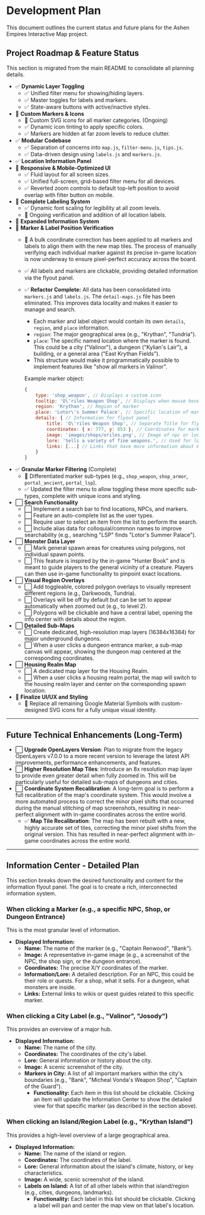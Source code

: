 # Development Plan

This document outlines the current status and future plans for the Ashen Empires Interactive Map project.

## Project Roadmap & Feature Status

This section is migrated from the main README to consolidate all planning details.

-   ✅ **Dynamic Layer Toggling**
    -   ✅ Unified filter menu for showing/hiding layers.
    -   ✅ Master toggles for labels and markers.
    -   ✅ State-aware buttons with active/inactive styles.
-   🚧 **Custom Markers & Icons**
    -   🚧 Custom SVG icons for all marker categories. (Ongoing)
    -   ✅ Dynamic icon tinting to apply specific colors.
    -   ✅ Markers are hidden at far zoom levels to reduce clutter.
-   ✅ **Modular Codebase**
    -   ✅ Separation of concerns into `map.js`, `filter-menu.js`, `tips.js`.
    -   ✅ Data-driven design using `labels.js` and `markers.js`.
-   ✅ **Location Information Panel**
-   🚧 **Responsive & Mobile-Optimized UI**
    -   ✅ Fluid layout for all screen sizes.
    -   ✅ Unified full-screen, grid-based filter menu for all devices.
    -   ✅ Reverted zoom controls to default top-left position to avoid overlap with filter button on mobile.
-   🚧 **Complete Labeling System**
    -   ✅ Dynamic font scaling for legibility at all zoom levels.
    -   🚧 Ongoing verification and addition of all location labels.
-   🚧 **Expanded Information System**
-   🚧 **Marker & Label Position Verification**
    -   🚧 A bulk coordinate correction has been applied to all markers and labels to align them with the new map tiles. The process of manually verifying each individual marker against its precise in-game location is now underway to ensure pixel-perfect accuracy across the board.
    -   ✅ All labels and markers are clickable, providing detailed information via the flyout panel.
    -   ✅ **Refactor Complete:** All data has been consolidated into `markers.js` and `labels.js`. The `detail-maps.js` file has been eliminated. This improves data locality and makes it easier to manage and search.
        -   Each marker and label object would contain its own `details`, `region`, and `place` information.
        -   `region`: The major geographical area (e.g., "Krythan", "Tundria").
        -   `place`: The specific named location where the marker is found. This could be a city ("Valinor"), a dungeon ("Kylian's Lair"), a building, or a general area ("East Krythan Fields").
        -   This structure would make it programmatically possible to implement features like "show all markers in Valinor".

        Example marker object:
        
        ```javascript
        {
            type: 'shop_weapon', // Displays a custom icon
            tooltip: 'O\'riles Weapon Shop', // Displays when mouse hovered over marker (On Desktop)
            region: 'Krythan', // Region of marker
            place: 'Lotor\'s Summer Palace', // Specific location of marker
            details: { // Information for flyout panel
                title: 'O\'riles Weapon Shop', // Separate Title for flyout if more information needed
                coordinates: { x: 777, y: 653 }, // Coordinates for marker render location and in-game coordinates (in-game coordinates are close enough.)
                image: 'images/shops/oriles.png', // Image of npc or location in-game
                lore: 'Sells a variety of fine weapons.', // Used for lore or information about marker
                links: [...] // Links that have more information about marker if they exist.
            }
        }
        ```
-   ✅ **Granular Marker Filtering** (Complete)
    -   🚧 Differentiated marker sub-types (e.g., `shop_weapon`, `shop_armor`, `portal_ancient`, `portal_lsp`).
    -   ✅ Updated the filter menu to allow toggling these more specific sub-types, complete with unique icons and styling.
-   ⬜ **Search Functionality**
    -   ⬜ Implement a search bar to find locations, NPCs, and markers.
    -   ⬜ Feature an auto-complete list as the user types.
    -   ⬜ Require user to select an item from the list to perform the search.
    -   ⬜ Include alias data for colloquial/common names to improve searchability (e.g., searching "LSP" finds "Lotor's Summer Palace").
-   ⬜ **Monster Data Layer**
    -   ⬜ Mark general spawn areas for creatures using polygons, not individual spawn points.
    -   ⬜ This feature is inspired by the in-game "Hunter Book" and is meant to guide players to the general vicinity of a creature. Players can then use in-game functionality to pinpoint exact locations.
-   ⬜ **Visual Region Overlays**
    -   ⬜ Add toggleable, colored polygon overlays to visually represent different regions (e.g., Darkwoods, Tundria).
    -   ⬜ Overlays will be off by default but can be set to appear automatically when zoomed out (e.g., to level 2).
    -   ⬜ Polygons will be clickable and have a central label, opening the info center with details about the region.
-   ⬜ **Detailed Sub-Maps**
    -   ⬜ Create dedicated, high-resolution map layers (16384x16384) for major underground dungeons.
    -   ⬜ When a user clicks a dungeon entrance marker, a sub-map canvas will appear, showing the dungeon map centered at the corresponding coordinates.
-   ⬜ **Housing Realm Map**
    -   ⬜ A dedicated map layer for the Housing Realm.
    -   ⬜ When a user clicks a housing realm portal, the map will switch to the housing realm layer and center on the corresponding spawn location.
-   🚧 **Finalize UI/UX and Styling**
    -   🚧 Replace all remaining Google Material Symbols with custom-designed SVG icons for a fully unique visual identity.

---

## Future Technical Enhancements (Long-Term)

-   ⬜ **Upgrade OpenLayers Version**: Plan to migrate from the legacy OpenLayers v7.0.0 to a more recent version to leverage the latest API improvements, performance enhancements, and features.
-   ⬜ **Higher Resolution Map Tiles**: Introduce an 8x resolution map layer to provide even greater detail when fully zoomed in. This will be particularly useful for detailed sub-maps of dungeons and cities.
-   ⬜ **Coordinate System Recalibration**: A long-term goal is to perform a full recalibration of the map's coordinate system. This would involve a more automated process to correct the minor pixel shifts that occurred during the manual stitching of map screenshots, resulting in near-perfect alignment with in-game coordinates across the entire world.
    -   ✅ **Map Tile Recalibration**: The map has been rebuilt with a new, highly accurate set of tiles, correcting the minor pixel shifts from the original version. This has resulted in near-perfect alignment with in-game coordinates across the entire world.

---

## Information Center - Detailed Plan

This section breaks down the desired functionality and content for the information flyout panel. The goal is to create a rich, interconnected information system.

### When clicking a Marker (e.g., a specific NPC, Shop, or Dungeon Entrance)

This is the most granular level of information.

-   **Displayed Information:**
    -   **Name:** The name of the marker (e.g., "Captain Renwood", "Bank").
    -   **Image:** A representative in-game image (e.g., a screenshot of the NPC, the shop sign, or the dungeon entrance).
    -   **Coordinates:** The precise X/Y coordinates of the marker.
    -   **Information/Lore:** A detailed description. For an NPC, this could be their role or quests. For a shop, what it sells. For a dungeon, what monsters are inside.
    -   **Links:** External links to wikis or quest guides related to this specific marker.

### When clicking a City Label (e.g., "Valinor", "Josody")

This provides an overview of a major hub.

-   **Displayed Information:**
    -   **Name:** The name of the city.
    -   **Coordinates:** The coordinates of the city's label.
    -   **Lore:** General information or history about the city.
    -   **Image:** A scenic screenshot of the city.
    -   **Markers in City:** A list of all important markers within the city's boundaries (e.g., "Bank", "Micheal Vonda's Weapon Shop", "Captain of the Guard").
        -   **Functionality:** Each item in this list should be clickable. Clicking an item will update the Information Center to show the detailed view for that specific marker (as described in the section above).

### When clicking an Island/Region Label (e.g., "Krythan Island")

This provides a high-level overview of a large geographical area.

-   **Displayed Information:**
    -   **Name:** The name of the island or region.
    -   **Coordinates:** The coordinates of the label.
    -   **Lore:** General information about the island's climate, history, or key characteristics.
    -   **Image:** A wide, scenic screenshot of the island.
    -   **Labels on Island:** A list of all other labels within that island/region (e.g., cities, dungeons, landmarks).
        -   **Functionality:** Each label in this list should be clickable. Clicking a label will pan and center the map view on that label's location.